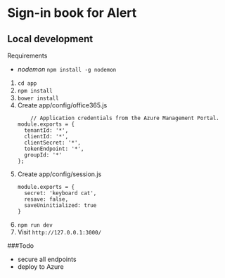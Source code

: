# Sign-in book for Alert




## Local development

Requirements
- *nodemon* `npm install -g nodemon`

1. `cd app`
2. `npm install`
3. `bower install`
4. Create app/config/office365.js
	```
		// Application credentials from the Azure Management Portal.
	module.exports = {
	  tenantId: '*',
	  clientId: '*',
	  clientSecret: '*',
	  tokenEndpoint: '*',
	  groupId: '*'
	};
	```
5. Create app/config/session.js
	```
	module.exports = {
	  secret: 'keyboard cat',
	  resave: false,
	  saveUninitialized: true
	}
	```
6. `npm run dev`
7. Visit `http://127.0.0.1:3000/`


###Todo
- secure all endpoints
- deploy to Azure